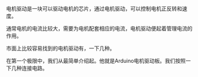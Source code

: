 电机驱动是一块可以驱动电机的芯片，通过电机驱动，可以控制电机正反转和速度。

通常电机的电流比较大，需要为电机配套相应的电流，电机驱动便起着管理电流的作用。

市面上比较容易找到的电机驱动有，一下几种。

在第一个极限中，我们从最简单介绍起。他就是Arduino电机驱动板。我们按照一下几种连接电路。

